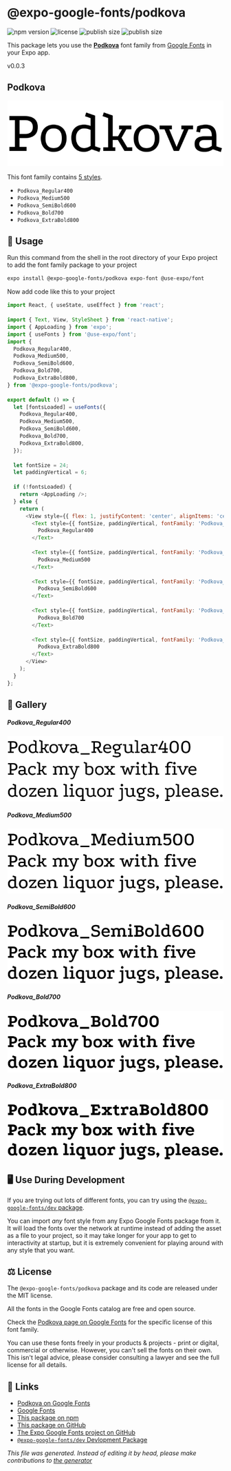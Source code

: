 # @expo-google-fonts/podkova

![npm version](https://flat.badgen.net/npm/v/@expo-google-fonts/podkova)
![license](https://flat.badgen.net/github/license/expo/google-fonts)
![publish size](https://flat.badgen.net/packagephobia/install/@expo-google-fonts/podkova)
![publish size](https://flat.badgen.net/packagephobia/publish/@expo-google-fonts/podkova)

This package lets you use the [**Podkova**](https://fonts.google.com/specimen/Podkova) font family from [Google Fonts](https://fonts.google.com/) in your Expo app.

v0.0.3

## Podkova

![Podkova](./font-family.png)

This font family contains [5 styles](#gallery).

- `Podkova_Regular400`
- `Podkova_Medium500`
- `Podkova_SemiBold600`
- `Podkova_Bold700`
- `Podkova_ExtraBold800`

## 🔡 Usage

Run this command from the shell in the root directory of your Expo project to add the font family package to your project
```sh
expo install @expo-google-fonts/podkova expo-font @use-expo/font
```

Now add code like this to your project
```js
import React, { useState, useEffect } from 'react';

import { Text, View, StyleSheet } from 'react-native';
import { AppLoading } from 'expo';
import { useFonts } from '@use-expo/font';
import {
  Podkova_Regular400,
  Podkova_Medium500,
  Podkova_SemiBold600,
  Podkova_Bold700,
  Podkova_ExtraBold800,
} from '@expo-google-fonts/podkova';

export default () => {
  let [fontsLoaded] = useFonts({
    Podkova_Regular400,
    Podkova_Medium500,
    Podkova_SemiBold600,
    Podkova_Bold700,
    Podkova_ExtraBold800,
  });

  let fontSize = 24;
  let paddingVertical = 6;

  if (!fontsLoaded) {
    return <AppLoading />;
  } else {
    return (
      <View style={{ flex: 1, justifyContent: 'center', alignItems: 'center' }}>
        <Text style={{ fontSize, paddingVertical, fontFamily: 'Podkova_Regular400' }}>
          Podkova_Regular400
        </Text>

        <Text style={{ fontSize, paddingVertical, fontFamily: 'Podkova_Medium500' }}>
          Podkova_Medium500
        </Text>

        <Text style={{ fontSize, paddingVertical, fontFamily: 'Podkova_SemiBold600' }}>
          Podkova_SemiBold600
        </Text>

        <Text style={{ fontSize, paddingVertical, fontFamily: 'Podkova_Bold700' }}>
          Podkova_Bold700
        </Text>

        <Text style={{ fontSize, paddingVertical, fontFamily: 'Podkova_ExtraBold800' }}>
          Podkova_ExtraBold800
        </Text>
      </View>
    );
  }
};

```

## 📖 Gallery

##### Podkova_Regular400
![Podkova_Regular400](./0add25e02638273bd9b4fcf35c8b76256a3a4e03952c161c48592fae22c5fc34.ttf.png)

##### Podkova_Medium500
![Podkova_Medium500](./3f02b4ccaed0ce6f2b29a1a9a6a7d4277651708435bc6f85466d43b1f7946980.ttf.png)

##### Podkova_SemiBold600
![Podkova_SemiBold600](./0cc312c8ebd6612b3c99e662d435f1299506dd87fe2eda68b3a99a77910ff84b.ttf.png)

##### Podkova_Bold700
![Podkova_Bold700](./18a450ac10399ddda8864f93d96f61b5d636d2d450b6ce5b67ed4247c24b8fb4.ttf.png)

##### Podkova_ExtraBold800
![Podkova_ExtraBold800](./f608ec4d8cd807e20ea8e24c392d1d2a7480b32148f5ad72b5c133b6f630b8f6.ttf.png)


## 🖥️ Use During Development

If you are trying out lots of different fonts, you can try using the [`@expo-google-fonts/dev` package](https://github.com/expo/google-fonts/tree/master/font-packages/dev#readme).

You can import *any* font style from any Expo Google Fonts package from it. It will load the fonts
over the network at runtime instead of adding the asset as a file to your project, so it may take longer
for your app to get to interactivity at startup, but it is extremely convenient
for playing around with any style that you want.

## ⚖️ License

The `@expo-google-fonts/podkova` package and its code are released under the MIT license.

All the fonts in the Google Fonts catalog are free and open source.

Check the [Podkova page on Google Fonts](https://fonts.google.com/specimen/Podkova) for the specific license of this font family.

You can use these fonts freely in your products & projects - print or digital, commercial or otherwise. However, you can't sell the fonts on their own. This isn't legal advice, please consider consulting a lawyer and see the full license for all details.

## 🔗 Links

- [Podkova on Google Fonts](https://fonts.google.com/specimen/Podkova)
- [Google Fonts](https://fonts.google.com/)
- [This package on npm](https://www.npmjs.com/package/@expo-google-fonts/podkova)
- [This package on GitHub](https://github.com/expo/google-fonts/tree/master/font-packages/podkova)
- [The Expo Google Fonts project on GitHub](https://github.com/expo/google-fonts)
- [`@expo-google-fonts/dev` Devlopment Package](https://github.com/expo/google-fonts/tree/master/font-packages/dev)


*This file was generated. Instead of editing it by head, please make contributions to [the generator](https://github.com/expo/google-fonts/tree/master/packages/generator)*
